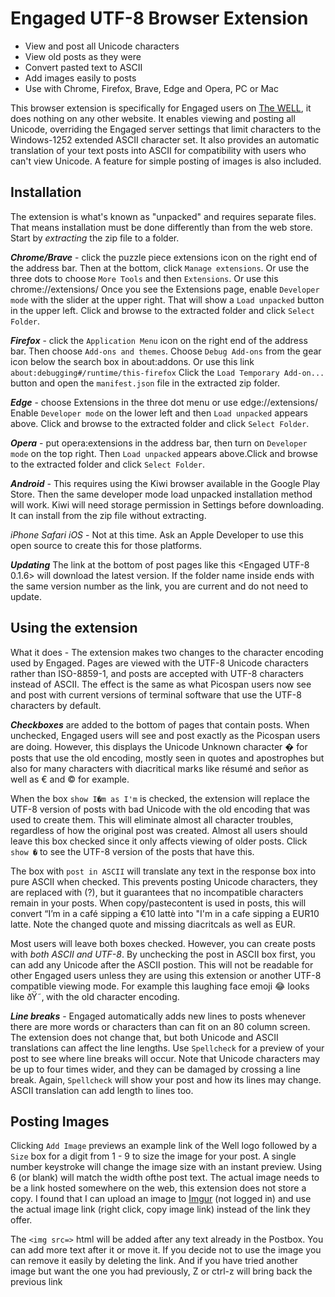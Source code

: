 # Engaged UTF-8 Browser Extension

* View and post all Unicode characters
* View old posts as they were
* Convert pasted text to ASCII
* Add images easily to posts
* Use with Chrome, Firefox, Brave, Edge and Opera, PC or Mac

This browser extension is specifically for Engaged users on [The WELL](https://www.well.com), it does nothing on any other website. It enables viewing and posting all Unicode, overriding the Engaged server settings that limit characters to the Windows-1252 extended ASCII character set. It also provides an automatic translation of your text posts into ASCII for compatibility with users who can't view Unicode. A feature for simple posting of images is also included.


## Installation
The extension is what's known as "unpacked" and requires separate files. That means installation must be done differently than from the web store. Start by *extracting* the zip file to a folder.

***Chrome/Brave*** - click the puzzle piece extensions icon on the right end of the address bar. Then at the bottom, click `Manage extensions`. Or use the three dots to choose `More Tools` and then `Extensions`. Or use this chrome://extensions/ Once you see the Extensions page, enable `Developer mode` with the slider at the upper right. That will show a `Load unpacked` button in the upper left. Click and browse to the extracted folder and click `Select Folder`.

***Firefox*** - click the `Application Menu` icon on the right end of the address bar. Then choose `Add-ons and themes`. Choose `Debug Add-ons` from the gear icon below the search box in about:addons.  Or use this link `about:debugging#/runtime/this-firefox` Click the `Load Temporary Add-on...` button and open the `manifest.json` file in the extracted zip folder.

***Edge*** - choose Extensions in the three dot menu or use edge://extensions/ Enable `Developer mode` on the lower left and then `Load unpacked` appears above. Click and browse to the extracted folder and click `Select Folder`.

***Opera*** - put opera:extensions in the address bar, then turn on `Developer mode` on the top right. Then `Load unpacked` appears above.Click and browse to the extracted folder and click `Select Folder`.

***Android*** - This requires using the Kiwi browser available in the Google Play Store. Then the same developer mode load unpacked installation method will work. Kiwi will need storage permission in Settings before downloading. It can install from the zip file without extracting.

*iPhone* *Safari* *iOS* - Not at this time. Ask an Apple Developer to use this open source to create this for those platforms.

***Updating***
The link at the bottom of post pages like this <Engaged UTF-8 0.1.6> will download the latest version. If the folder name inside ends with the same version number as the link, you are current and do not need to update.


## Using the extension
What it does - The extension makes two changes to the character encoding used by Engaged. Pages are viewed with the UTF-8 Unicode characters rather than ISO-8859-1, and posts are accepted with UTF-8 characters instead of ASCII. The effect is the same as what Picospan users now see and post with current versions of terminal software that use the UTF-8 characters by default.

***Checkboxes*** are added to the bottom of pages that contain posts. When unchecked, Engaged users will see and post exactly as the Picospan users are doing. However, this displays the Unicode Unknown character � for posts that use the old encoding, mostly seen in quotes and apostrophes but also for many characters with diacritical marks like résumé and señor as well as € and © for example.

When the box `show I�m as I'm` is checked, the extension will replace the UTF-8 version of posts with bad Unicode with the old encoding that was used to create them. This will eliminate almost all character troubles, regardless of how the original post was created. Almost all users should leave this box checked since it only affects viewing of older posts. Click `show �` to see the UTF-8 version of the posts that have this.

The box with `post in ASCII` will translate any text in the response box into pure ASCII when checked. This prevents posting Unicode characters, they are replaced with (?), but it guarantees that no incompatible characters remain in your posts. When copy/pastecontent is used in posts, this will convert “I’m in a café sipping a €10 lattè into "I'm in a cafe sipping a EUR10 latte. Note the changed quote and missing diacritcals as well as EUR.

Most users will leave both boxes checked. However, you can create posts with *both ASCII and UTF-8*. By unchecking the post in ASCII box first, you can add any Unicode after the ASCII postion. This will not be readable for other Engaged users unless they are using this extension or another UTF-8 compatible viewing mode. For example this laughing face emoji 😂 looks like ðŸ˜‚ with the old character encoding.

***Line breaks*** - Engaged automatically adds new lines to posts whenever there are more words or characters than can fit on an 80 column screen. The extension does not change that, but both Unicode and ASCII translations can affect the line lengths. Use `Spellcheck` for a preview of your post to see where line breaks will occur. Note that Unicode characters may be up to four times wider, and they can be damaged by crossing a line break. Again, `Spellcheck` will show your post and how its lines may change. ASCII translation can add length to lines too.

## Posting Images
Clicking `Add Image` previews an example link of the Well logo followed by a `Size` box for a digit from 1 - 9 to size the image for your post. A single number keystroke will change the image size with an instant preview. Using 6 (or blank) will match the width ofthe post text. The actual image needs to be a link hosted somewhere on the web, this extension does not store a copy. I found that I can upload an image to [Imgur](https://imgur.com/) (not logged in) and use the actual image link (right click, copy image link) instead of the link they offer.

The `<img src=>` html will be added after any text already in the Postbox. You can add more text after it or move it. If you decide not to use the image you can remove it easily by deleting the link. And if you have tried another image but want the one you had previously, Z or ctrl-z will bring back the previous link
